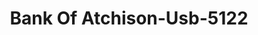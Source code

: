 ---
f_zip-code: 66002
f_state-code: KS
title: Bank Of Atchison-Usb-5122
f_phone: 913-367-2400
f_city-only: Atchison
f_address: 701 Kansas Avenue Atchison
f_location-unique-id: '5122'
slug: bank-of-atchison-usb-5122
updated-on: '2024-05-30T13:46:58.046Z'
created-on: '2024-05-30T13:36:59.803Z'
published-on: '2024-05-30T13:54:32.469Z'
f_city-state: cms/city/atchison-ks.md
f_company: cms/company/bank-of-atchison-usb.md
f_state: cms/state/kansas.md
layout: '[payday-loan].html'
tags: payday-loan
---